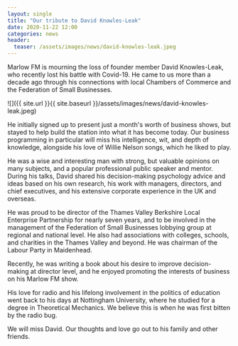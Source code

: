 ```yaml
---
layout: single
title: "Our tribute to David Knowles-Leak"
date: 2020-11-22 12:00
categories: news
header:
  teaser: /assets/images/news/david-knowles-leak.jpeg
---
```

Marlow FM is mourning the loss of founder member David Knowles-Leak, who recently lost his battle with Covid-19. He came to us more than a decade ago through his connections with local Chambers of Commerce and the Federation of Small Businesses. 

![]({{ site.url }}{{ site.baseurl }}/assets/images/news/david-knowles-leak.jpeg)

He initially signed up to present just a month's worth of business shows, but stayed to help build the station into what it has become today. Our business programming in particular will miss his intelligence, wit, and depth of knowledge, alongside his love of Willie Nelson songs, which he liked to play. 

He was a wise and interesting man with strong, but valuable opinions on many subjects, and a popular professional public speaker and mentor. During his talks, David shared his decision-making psychology advice and ideas based on his own research, his work with managers, directors, and chief executives, and his extensive corporate experience in the UK and overseas. 

He was proud to be director of the Thames Valley Berkshire Local Enterprise Partnership for nearly seven years, and to be involved in the management of the Federation of Small Businesses lobbying group at regional and national level. He also had associations with colleges, schools, and charities in the Thames Valley and beyond. He was chairman of the Labour Party in Maidenhead. 

Recently, he was writing a book about his desire to improve decision-making at director level, and he enjoyed promoting the interests of business on his Marlow FM show. 

His love for radio and his lifelong involvement in the politics of education went back to his days at Nottingham University, where he studied for a degree in Theoretical Mechanics. We believe this is when he was first bitten by the radio bug. 

We will miss David. Our thoughts and love go out to his family and other friends. 